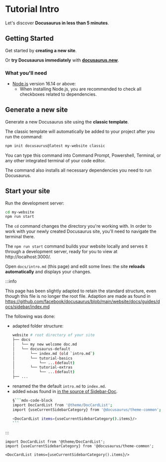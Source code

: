 # Tutorial Intro

Let's discover **Docusaurus in less than 5 minutes**.

## Getting Started

Get started by **creating a new site**.

Or **try Docusaurus immediately** with **[docusaurus.new](https://docusaurus.new)**.

### What you'll need

- [Node.js](https://nodejs.org/en/download/) version 16.14 or above:
  - When installing Node.js, you are recommended to check all checkboxes related to dependencies.

## Generate a new site

Generate a new Docusaurus site using the **classic template**.

The classic template will automatically be added to your project after you run the command:

```bash
npm init docusaurus@latest my-website classic
```

You can type this command into Command Prompt, Powershell, Terminal, or any other integrated terminal of your code editor.

The command also installs all necessary dependencies you need to run Docusaurus.

## Start your site

Run the development server:

```bash
cd my-website
npm run start
```

The `cd` command changes the directory you're working with. In order to work with your newly created Docusaurus site, you'll need to navigate the terminal there.

The `npm run start` command builds your website locally and serves it through a development server, ready for you to view at http://localhost:3000/.

Open `docs/intro.md` (this page) and edit some lines: the site **reloads automatically** and displays your changes.


:::info

This page has been slightly adapted to retain the standard structure, even though this file is no longer the root file. 
Adaption are made as found in https://github.com/facebook/docusaurus/blob/main/website/docs/guides/docs/sidebar/index.md

The following was done:

- adapted folder structure:
  ```bash
  website # root directory of your site
  ├── docs
  │   └── my new welcome doc.md
  │   └── docusaurus-default
  │       └── index.md (old `intro.md`)
  │       └── tutorial-basics
  │           └── ...(default)
  │       └── tutorial-extras
  │           └── ...(default)  
  ├── ...
  ```
- renamed the the default `intro.md` to `index.md`.
- added `mdx`as found in [in the source of Sidebar-Doc](https://github.com/facebook/docusaurus/blob/main/website/docs/guides/docs/sidebar/index.md).
  ````bash
  §```mdx-code-block
  import DocCardList from '@theme/DocCardList';
  import {useCurrentSidebarCategory} from '@docusaurus/theme-common';
  
  <DocCardList items={useCurrentSidebarCategory().items}/>
  ```
  ````



:::

```mdx-code-block
import DocCardList from '@theme/DocCardList';
import {useCurrentSidebarCategory} from '@docusaurus/theme-common';

<DocCardList items={useCurrentSidebarCategory().items}/>
```

